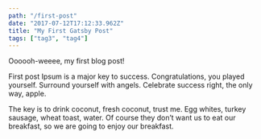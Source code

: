 ```yaml
---
path: "/first-post"
date: "2017-07-12T17:12:33.962Z"
title: "My First Gatsby Post"
tags: ["tag3", "tag4"]
---
```


Oooooh-weeee, my first blog post!

First post Ipsum is a major key to success. Congratulations, you played yourself. Surround yourself with angels. Celebrate success right, the only way, apple.

The key is to drink coconut, fresh coconut, trust me. Egg whites, turkey sausage, wheat toast, water. Of course they don’t want us to eat our breakfast, so we are going to enjoy our breakfast.
